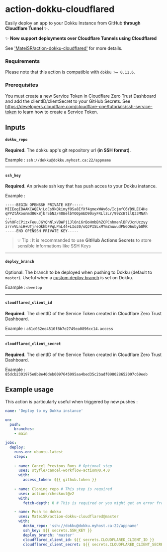 # action-dokku-cloudflared
Easily deploy an app to your Dokku Instance from GitHub **through Cloudflare Tunnel** :sparkles:.

:sparkles: **Now support deployments over Cloudflare Tunnels using Cloudflared**

See ['MateiSR/action-dokku-cloudflared'](https://github.com/MateiSR/action-dokku-cloudflared) for more details.

### Requirements

Please note that this action is compatible with `dokku >= 0.11.6`.

### Prerequisites

You must create a new Service Token in Cloudflare Zero Trust Dashboard and add the clientID/clientSecret to your GitHub Secrets.
See https://developers.cloudflare.com/cloudflare-one/tutorials/ssh-service-token to learn how to create a Service Token.


## Inputs

#### `dokku_repo`

**Required**. The dokku app's git repository url **(in SSH format)**. 

Example : `ssh://dokku@dokku.myhost.ca:22/appname`

***

#### `ssh_key`

**Required**. An private ssh key that has push acces to your Dokku instance. 

Example :

```
-----BEGIN OPENSSH PRIVATE KEY-----
MIIEogIBAAKCAQEAjLdCs9kQkimyfOSa8IfXf4gmexWWv6o/IcjmfC6YD9LEC4He
qPPZtAKoonmd86k8jbrSbNZ/4OBelbYO0pmED90xyFRLlzLr/99ZcBtilQ33MNAh
...
SvhOFcCPizxFeuuJGYQhNlxVBWPj1Jl6ni6rBoHmbBhZCPCnhmenlBPVJcnUczyy
zrrvVLniH+UTjreQkhbFVqLPnL44+LIo30/oQJPISLxMYmZnuwudPN6O6ubyb8MK
-----END OPENSSH PRIVATE KEY-----

```

> :bulb: Tip : It is recommanded to use **GitHub Actions Secrets** to store sensible informations like SSH Keys

***

#### `deploy_branch`

Optional. The branch to be deployed when pushing to Dokku (default to `master`). Useful when a [custom deploy branch](http://dokku.viewdocs.io/dokku/deployment/methods/git/#changing-the-deploy-branch) is set on Dokku.

Example : `develop`

***

#### `cloudflared_client_id`

**Required**. The clientID of the Service Token created in Cloudflare Zero Trust Dashboard.

Example : `a61c032ee4510f8b7e2749ea0896cc14.access`

***

#### `cloudflared_client_secret`

**Required**. The clientID of the Service Token created in Cloudflare Zero Trust Dashboard.

Example : `85dcb2301975e8b8e40deb6097645995aa4bed35c2badf098028652097c69eeb`


## Example usage 

This action is particularly useful when triggered by new pushes :

```yml
name: 'Deploy to my Dokku instance'

on:
  push:
    branches:
    - main

jobs:
  deploy:
    runs-on: ubuntu-latest
    steps:
  
    - name: Cancel Previous Runs # Optional step 
      uses: styfle/cancel-workflow-action@0.4.0
      with:
        access_token: ${{ github.token }}
    
    - name: Cloning repo # This step is required
      uses: actions/checkout@v2
      with:
        fetch-depth: 0 # This is required or you might get an error from Dokku

    - name: Push to dokku
      uses: MateiSR/action-dokku-cloudflared@master
      with:
        dokku_repo: 'ssh://dokku@dokku.myhost.ca:22/appname'
        ssh_key: ${{ secrets.SSH_KEY }}
        deploy_branch: 'master'
        cloudflared_client_id: ${{ secrets.CLOUDFLARED_CLIENT_ID }}
        cloudflared_client_secret: ${{ secrets.CLOUDFLARED_CLIENT_SECRET }}
```

